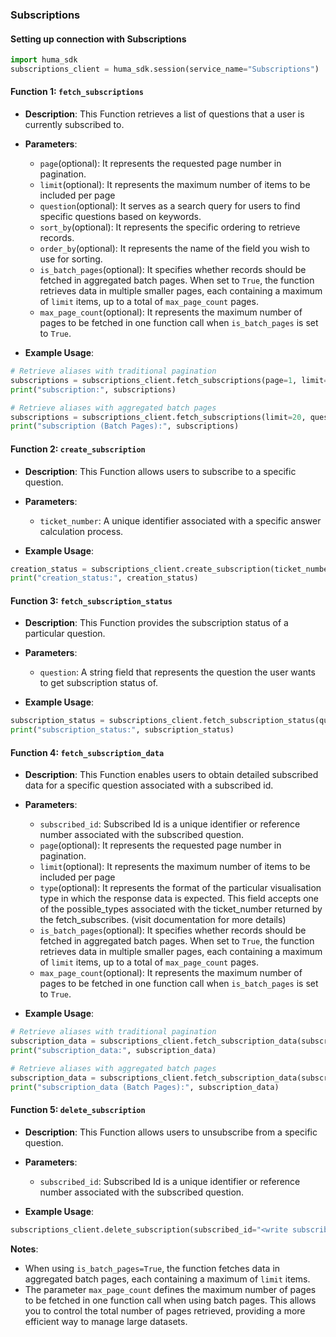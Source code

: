 ### Subscriptions

#### Setting up connection with Subscriptions

```python
import huma_sdk
subscriptions_client = huma_sdk.session(service_name="Subscriptions")
```

#### Function 1: `fetch_subscriptions`

- **Description**: This Function retrieves a list of questions that a user is currently subscribed to.
- **Parameters**:
  - `page`(optional): It represents the requested page number in pagination.
  - `limit`(optional): It represents the maximum number of items to be included per page
  - `question`(optional): It serves as a search query for users to find specific questions based on keywords.
  - `sort_by`(optional): It represents the specific ordering to retrieve records.
  - `order_by`(optional): It represents the name of the field you wish to use for sorting.
  - `is_batch_pages`(optional): It specifies whether records should be fetched in aggregated batch pages. When set to `True`, the function retrieves data in multiple smaller pages, each containing a maximum of `limit` items, up to a total of `max_page_count` pages.
  - `max_page_count`(optional): It represents the maximum number of pages to be fetched in one function call when `is_batch_pages` is set to `True`.

- **Example Usage**:

```python
# Retrieve aliases with traditional pagination
subscriptions = subscriptions_client.fetch_subscriptions(page=1, limit=20, question="<write your keyword to search>", order_by="created_date", sort_by=-1)
print("subscription:", subscriptions)

# Retrieve aliases with aggregated batch pages
subscriptions = subscriptions_client.fetch_subscriptions(limit=20, question="<write your keyword to search>", order_by="created_date", sort_by=-1, is_batch_pages=True, max_page_count=10)
print("subscription (Batch Pages):", subscriptions)
```

#### Function 2: `create_subscription`

- **Description**: This Function allows users to subscribe to a specific question.
- **Parameters**:
  - `ticket_number`: A unique identifier associated with a specific answer calculation process.

- **Example Usage**:

```python
creation_status = subscriptions_client.create_subscription(ticket_number="<write your ticket number>")
print("creation_status:", creation_status)
```

#### Function 3: `fetch_subscription_status`

- **Description**: This Function provides the subscription status of a particular question.
- **Parameters**:
  - `question`: A string field that represents the question the user wants to get subscription status of.

- **Example Usage**:

```python
subscription_status = subscriptions_client.fetch_subscription_status(question="<write your question>")
print("subscription_status:", subscription_status)
```

#### Function 4: `fetch_subscription_data`

- **Description**: This Function enables users to obtain detailed subscribed data for a specific question associated with a subscribed id.
- **Parameters**:
  - `subscribed_id`: Subscribed Id is a unique identifier or reference number associated with the subscribed question.
  - `page`(optional): It represents the requested page number in pagination.
  - `limit`(optional): It represents the maximum number of items to be included per page
  - `type`(optional): It represents the format of the particular visualisation type in which the response data is expected. This field accepts one of the possible_types associated with the ticket_number returned by the fetch_subscribes. (visit documentation for more details)
  - `is_batch_pages`(optional): It specifies whether records should be fetched in aggregated batch pages. When set to `True`, the function retrieves data in multiple smaller pages, each containing a maximum of `limit` items, up to a total of `max_page_count` pages.
  - `max_page_count`(optional): It represents the maximum number of pages to be fetched in one function call when `is_batch_pages` is set to `True`.

- **Example Usage**:

```python
# Retrieve aliases with traditional pagination
subscription_data = subscriptions_client.fetch_subscription_data(subscribed_id="<write subscribed_id of question>", page=1, limit=20, type="<write your required visual data type>")
print("subscription_data:", subscription_data)

# Retrieve aliases with aggregated batch pages
subscription_data = subscriptions_client.fetch_subscription_data(subscribed_id="<write subscribed_id of question>", limit=20, type="<write your required visual data type>", is_batch_pages=True, max_page_count=10)
print("subscription_data (Batch Pages):", subscription_data)
```

#### Function 5: `delete_subscription`

- **Description**: This Function allows users to unsubscribe from a specific question.
- **Parameters**:
  - `subscribed_id`: Subscribed Id is a unique identifier or reference number associated with the subscribed question.

- **Example Usage**:

```python
subscriptions_client.delete_subscription(subscribed_id="<write subscribed_id of your question>")
```

**Notes**:
- When using `is_batch_pages=True`, the function fetches data in aggregated batch pages, each containing a maximum of `limit` items.
- The parameter `max_page_count` defines the maximum number of pages to be fetched in one function call when using batch pages. This allows you to control the total number of pages retrieved, providing a more efficient way to manage large datasets.